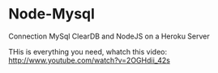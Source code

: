 Node-Mysql
===================

Connection MySql ClearDB and NodeJS on a Heroku Server

THis is everything you need, whatch this video: http://www.youtube.com/watch?v=2OGHdii_42s
